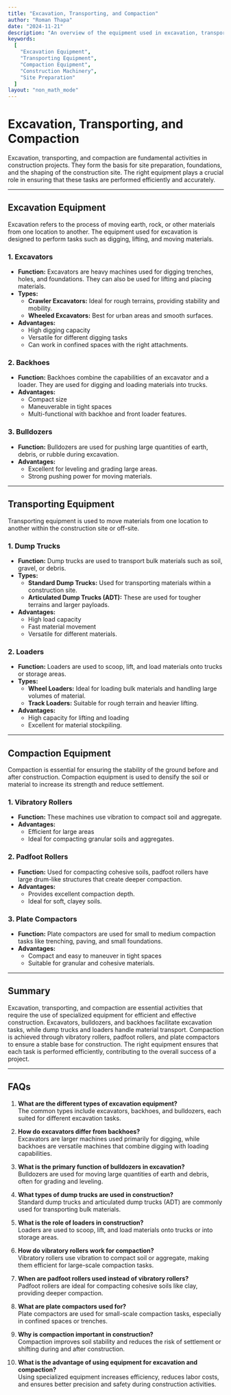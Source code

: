 ```yaml
---
title: "Excavation, Transporting, and Compaction"
author: "Roman Thapa"
date: "2024-11-21"
description: "An overview of the equipment used in excavation, transporting, and compaction activities in construction."
keywords:
  [
    "Excavation Equipment",
    "Transporting Equipment",
    "Compaction Equipment",
    "Construction Machinery",
    "Site Preparation"
  ]
layout: "non_math_mode"
---
```


# Excavation, Transporting, and Compaction

Excavation, transporting, and compaction are fundamental activities in construction projects. They form the basis for site preparation, foundations, and the shaping of the construction site. The right equipment plays a crucial role in ensuring that these tasks are performed efficiently and accurately.

---

## Excavation Equipment

Excavation refers to the process of moving earth, rock, or other materials from one location to another. The equipment used for excavation is designed to perform tasks such as digging, lifting, and moving materials.

### 1. **Excavators**
   - **Function:** Excavators are heavy machines used for digging trenches, holes, and foundations. They can also be used for lifting and placing materials.
   - **Types:**
     - **Crawler Excavators:** Ideal for rough terrains, providing stability and mobility.
     - **Wheeled Excavators:** Best for urban areas and smooth surfaces.
   - **Advantages:**
     - High digging capacity
     - Versatile for different digging tasks
     - Can work in confined spaces with the right attachments.

### 2. **Backhoes**
   - **Function:** Backhoes combine the capabilities of an excavator and a loader. They are used for digging and loading materials into trucks.
   - **Advantages:**
     - Compact size
     - Maneuverable in tight spaces
     - Multi-functional with backhoe and front loader features.

### 3. **Bulldozers**
   - **Function:** Bulldozers are used for pushing large quantities of earth, debris, or rubble during excavation.
   - **Advantages:**
     - Excellent for leveling and grading large areas.
     - Strong pushing power for moving materials.

---

## Transporting Equipment

Transporting equipment is used to move materials from one location to another within the construction site or off-site.

### 1. **Dump Trucks**
   - **Function:** Dump trucks are used to transport bulk materials such as soil, gravel, or debris.
   - **Types:**
     - **Standard Dump Trucks:** Used for transporting materials within a construction site.
     - **Articulated Dump Trucks (ADT):** These are used for tougher terrains and larger payloads.
   - **Advantages:**
     - High load capacity
     - Fast material movement
     - Versatile for different materials.

### 2. **Loaders**
   - **Function:** Loaders are used to scoop, lift, and load materials onto trucks or storage areas.
   - **Types:**
     - **Wheel Loaders:** Ideal for loading bulk materials and handling large volumes of material.
     - **Track Loaders:** Suitable for rough terrain and heavier lifting.
   - **Advantages:**
     - High capacity for lifting and loading
     - Excellent for material stockpiling.

---

## Compaction Equipment

Compaction is essential for ensuring the stability of the ground before and after construction. Compaction equipment is used to densify the soil or material to increase its strength and reduce settlement.

### 1. **Vibratory Rollers**
   - **Function:** These machines use vibration to compact soil and aggregate.
   - **Advantages:**
     - Efficient for large areas
     - Ideal for compacting granular soils and aggregates.

### 2. **Padfoot Rollers**
   - **Function:** Used for compacting cohesive soils, padfoot rollers have large drum-like structures that create deeper compaction.
   - **Advantages:**
     - Provides excellent compaction depth.
     - Ideal for soft, clayey soils.

### 3. **Plate Compactors**
   - **Function:** Plate compactors are used for small to medium compaction tasks like trenching, paving, and small foundations.
   - **Advantages:**
     - Compact and easy to maneuver in tight spaces
     - Suitable for granular and cohesive materials.

---

## Summary

Excavation, transporting, and compaction are essential activities that require the use of specialized equipment for efficient and effective construction. Excavators, bulldozers, and backhoes facilitate excavation tasks, while dump trucks and loaders handle material transport. Compaction is achieved through vibratory rollers, padfoot rollers, and plate compactors to ensure a stable base for construction. The right equipment ensures that each task is performed efficiently, contributing to the overall success of a project.

---

## FAQs

1. **What are the different types of excavation equipment?**  
   The common types include excavators, backhoes, and bulldozers, each suited for different excavation tasks.

2. **How do excavators differ from backhoes?**  
   Excavators are larger machines used primarily for digging, while backhoes are versatile machines that combine digging with loading capabilities.

3. **What is the primary function of bulldozers in excavation?**  
   Bulldozers are used for moving large quantities of earth and debris, often for grading and leveling.

4. **What types of dump trucks are used in construction?**  
   Standard dump trucks and articulated dump trucks (ADT) are commonly used for transporting bulk materials.

5. **What is the role of loaders in construction?**  
   Loaders are used to scoop, lift, and load materials onto trucks or into storage areas.

6. **How do vibratory rollers work for compaction?**  
   Vibratory rollers use vibration to compact soil or aggregate, making them efficient for large-scale compaction tasks.

7. **When are padfoot rollers used instead of vibratory rollers?**  
   Padfoot rollers are ideal for compacting cohesive soils like clay, providing deeper compaction.

8. **What are plate compactors used for?**  
   Plate compactors are used for small-scale compaction tasks, especially in confined spaces or trenches.

9. **Why is compaction important in construction?**  
   Compaction improves soil stability and reduces the risk of settlement or shifting during and after construction.

10. **What is the advantage of using equipment for excavation and compaction?**  
   Using specialized equipment increases efficiency, reduces labor costs, and ensures better precision and safety during construction activities.
